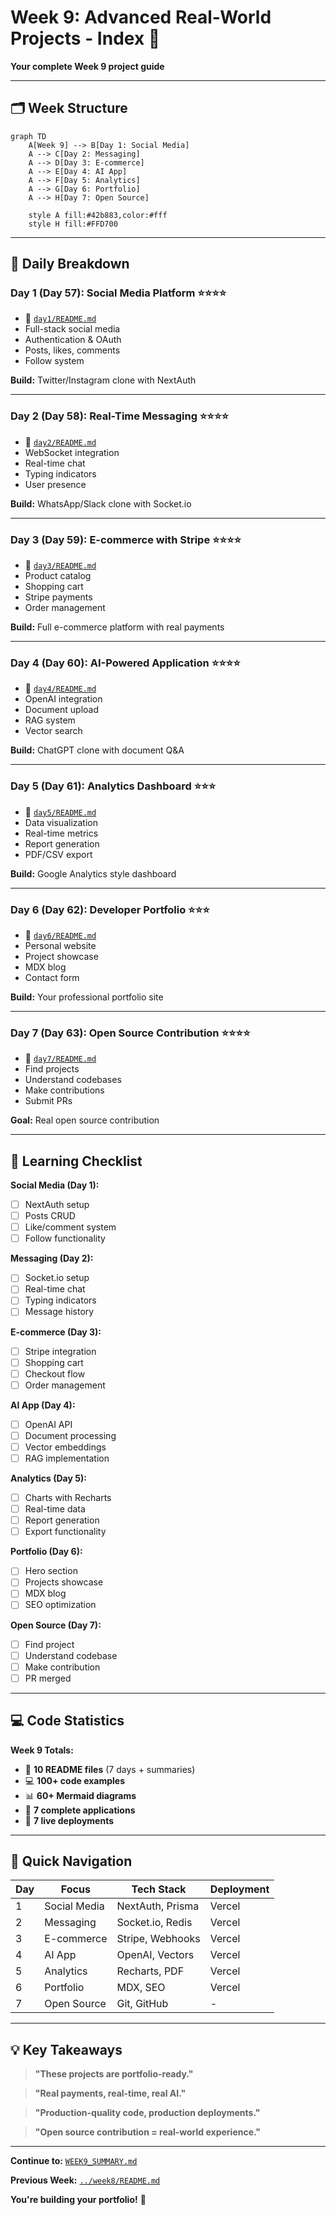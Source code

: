 # Week 9: Advanced Real-World Projects - Index 📑

**Your complete Week 9 project guide**

---

## 🗂️ Week Structure

```mermaid
graph TD
    A[Week 9] --> B[Day 1: Social Media]
    A --> C[Day 2: Messaging]
    A --> D[Day 3: E-commerce]
    A --> E[Day 4: AI App]
    A --> F[Day 5: Analytics]
    A --> G[Day 6: Portfolio]
    A --> H[Day 7: Open Source]
    
    style A fill:#42b883,color:#fff
    style H fill:#FFD700
```

---

## 📅 Daily Breakdown

### **Day 1 (Day 57): Social Media Platform** ⭐⭐⭐⭐
- 📖 [`day1/README.md`](day1/README.md)
- Full-stack social media
- Authentication & OAuth
- Posts, likes, comments
- Follow system

**Build:** Twitter/Instagram clone with NextAuth

---

### **Day 2 (Day 58): Real-Time Messaging** ⭐⭐⭐⭐
- 📖 [`day2/README.md`](day2/README.md)
- WebSocket integration
- Real-time chat
- Typing indicators
- User presence

**Build:** WhatsApp/Slack clone with Socket.io

---

### **Day 3 (Day 59): E-commerce with Stripe** ⭐⭐⭐⭐
- 📖 [`day3/README.md`](day3/README.md)
- Product catalog
- Shopping cart
- Stripe payments
- Order management

**Build:** Full e-commerce platform with real payments

---

### **Day 4 (Day 60): AI-Powered Application** ⭐⭐⭐⭐
- 📖 [`day4/README.md`](day4/README.md)
- OpenAI integration
- Document upload
- RAG system
- Vector search

**Build:** ChatGPT clone with document Q&A

---

### **Day 5 (Day 61): Analytics Dashboard** ⭐⭐⭐
- 📖 [`day5/README.md`](day5/README.md)
- Data visualization
- Real-time metrics
- Report generation
- PDF/CSV export

**Build:** Google Analytics style dashboard

---

### **Day 6 (Day 62): Developer Portfolio** ⭐⭐⭐
- 📖 [`day6/README.md`](day6/README.md)
- Personal website
- Project showcase
- MDX blog
- Contact form

**Build:** Your professional portfolio site

---

### **Day 7 (Day 63): Open Source Contribution** ⭐⭐⭐⭐
- 📖 [`day7/README.md`](day7/README.md)
- Find projects
- Understand codebases
- Make contributions
- Submit PRs

**Goal:** Real open source contribution

---

## 🎯 Learning Checklist

**Social Media (Day 1):**
- [ ] NextAuth setup
- [ ] Posts CRUD
- [ ] Like/comment system
- [ ] Follow functionality

**Messaging (Day 2):**
- [ ] Socket.io setup
- [ ] Real-time chat
- [ ] Typing indicators
- [ ] Message history

**E-commerce (Day 3):**
- [ ] Stripe integration
- [ ] Shopping cart
- [ ] Checkout flow
- [ ] Order management

**AI App (Day 4):**
- [ ] OpenAI API
- [ ] Document processing
- [ ] Vector embeddings
- [ ] RAG implementation

**Analytics (Day 5):**
- [ ] Charts with Recharts
- [ ] Real-time data
- [ ] Report generation
- [ ] Export functionality

**Portfolio (Day 6):**
- [ ] Hero section
- [ ] Projects showcase
- [ ] MDX blog
- [ ] SEO optimization

**Open Source (Day 7):**
- [ ] Find project
- [ ] Understand codebase
- [ ] Make contribution
- [ ] PR merged

---

## 💻 Code Statistics

**Week 9 Totals:**
- 📖 **10 README files** (7 days + summaries)
- 💻 **100+ code examples**
- 📊 **60+ Mermaid diagrams**
- 🎯 **7 complete applications**
- 🚀 **7 live deployments**

---

## 🚀 Quick Navigation

| Day | Focus | Tech Stack | Deployment |
|-----|-------|------------|------------|
| 1 | Social Media | NextAuth, Prisma | Vercel |
| 2 | Messaging | Socket.io, Redis | Vercel |
| 3 | E-commerce | Stripe, Webhooks | Vercel |
| 4 | AI App | OpenAI, Vectors | Vercel |
| 5 | Analytics | Recharts, PDF | Vercel |
| 6 | Portfolio | MDX, SEO | Vercel |
| 7 | Open Source | Git, GitHub | - |

---

## 💡 Key Takeaways

> **"These projects are portfolio-ready."**

> **"Real payments, real-time, real AI."**

> **"Production-quality code, production deployments."**

> **"Open source contribution = real-world experience."**

---

**Continue to:** [`WEEK9_SUMMARY.md`](WEEK9_SUMMARY.md)

**Previous Week:** [`../week8/README.md`](../week8/README.md)

**You're building your portfolio!** 🎨
